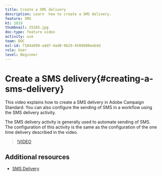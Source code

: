 ```yaml
---
title: Create a SMS delivery
description: Learn  how to create a SMS delivery.
feature: SMS
kt: 1819
thumbnail: 25265.jpg
doc-type: feature video
activity: use
team: DOC
exl-id: 7184a998-a4d7-4ad8-9b29-4504088eeb4d
role: User
level: Beginner
---
```

# Create a SMS delivery{#creating-a-sms-delivery}

This video explains how to create a SMS delivery in Adobe Campaign Standard. You can also configure the sending of SMS in a workflow using the SMS delivery activity.

The SMS delivery activity is generally used to automate sending of SMS. The configuration of this activity is the same as the configuration of the one time delivery described in the video.

>[!VIDEO](https://video.tv.adobe.com/v/25265/?quality=12)

## Additional resources

* [SMS Delivery](https://docs.adobe.com/content/help/en/campaign-standard/using/managing-processes-and-data/channel-activities/sms-delivery.html#configuration)
